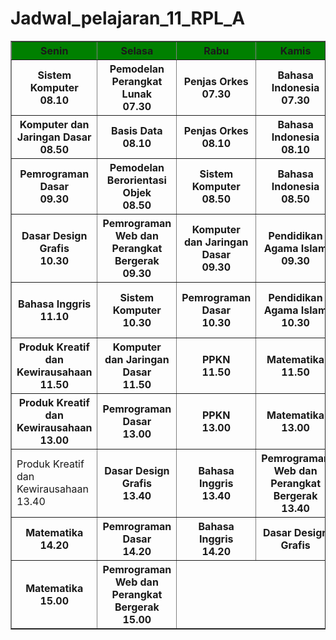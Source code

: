 # Jadwal_pelajaran_11_RPL_A

<!DOCTYPE html>
<html>
<head>

<title>Tugas</title>
</head>
<body>
<table border="1">
<tr style = "background-color : green;">
	<th>Senin</th>
	<th>Selasa</th>
	<th>Rabu</th>
	<th>Kamis</th>
	<th>Jum'at</th>
</tr>
<tr>
    <th>Sistem Komputer<br>08.10</th>
    <th>Pemodelan Perangkat Lunak<br>07.30</th>
    <th>Penjas Orkes<br>07.30</th>
    <th>Bahasa Indonesia<br>07.30</th>
    <th>Pemrograman Dasar<br>07.30</th>
</tr>
<tr>
	<th>Komputer dan Jaringan Dasar<br>08.50</t>
	<th>Basis Data<br>08.10</th>
	<th>Penjas Orkes<br>08.10</th>
	<th>Bahasa Indonesia<br>08.10</th>
	<th>Dasar Design Grafis<br>08.10</th>
</tr>
<tr>
	<th>Pemrograman Dasar<br>09.30</th>
	<th>Pemodelan Berorientasi Objek<br>08.50</th>
	<th>Sistem Komputer<br>08.50</th>
	<th>Bahasa Indonesia<br>08.50</th>
	<th>Pemodela Perangkat Lunak<br>08.50</th>
</tr>
<tr>
	<th>Dasar Design Grafis<br>10.30</th>
	<th>Pemrograman Web dan Perangkat Bergerak<br>09.30</th>
	<th>Komputer dan Jaringan Dasar<br>09.30</th>
	<th>Pendidikan Agama Islam<br>09.30</th>
	<th>Produk Kreatif dan Kewirausahaan<br>10.00</th>
</tr>
<tr>
	<th>Bahasa Inggris<br>11.10</th>
	<th>Sistem Komputer<br>10.30</th>
	<th>Pemrograman Dasar<br>10.30</th>
	<th>Pendidikan Agama Islam<br>10.30</th>
	<th>Produk Kreatif dan Kewirausahaan<br>10.40</th>
</tr>
<tr>
	<th>Produk Kreatif dan Kewirausahaan<br>11.50</th>
	<th>Komputer dan Jaringan Dasar<br>11.50</th>
	<th>PPKN<br>11.50</th>
	<th>Matematika<br>11.50</th>
</tr>
<tr>
	<th>Produk Kreatif dan Kewirausahaan<br>13.00</th>
	<th>Pemrograman Dasar<br>13.00</th>
	<th>PPKN<br>13.00</th>
	<th>Matematika<br>13.00</th>
</tr>
<tr>
	<td>Produk Kreatif dan Kewirausahaan<br>13.40</th>
	<th>Dasar Design Grafis<br>13.40</th>
	<th>Bahasa Inggris<br>13.40</th>
	<th>Pemrograman Web dan Perangkat Bergerak<br>13.40</th>
</tr>
<tr>
	<th>Matematika<br>14.20</th>
	<th>Pemrograman Dasar<br>14.20</th>
	<th>Bahasa Inggris<br>14.20</th>
	<th>Dasar Design Grafis<br></th>
</tr>
<tr>
	<th>Matematika<br>15.00</th>
	<th>Pemrograman Web dan Perangkat Bergerak<br>15.00</th>
</tr>
